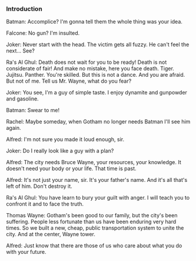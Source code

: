 





<div class="notebook" id="staticInteractive1464161388905_batmanipsum_v2">

  <div class="notebook__static-tutorial" data-tutorial="1464161388905_batmanipsum_v2" data-is-quick-setup="true" data-link="http://127.0.0.1:9778/build/embedded.html#1464161388905_batmanipsum_v2">
   
   
   <h3 id="introduction">Introduction</h3>
<p>Batman: Accomplice? I&#39;m gonna tell them the whole thing was your idea.</p>
<p>Falcone: No gun? I&#39;m insulted.</p>
<p>Joker: Never start with the head. The victim gets all fuzzy. He can&#39;t feel the next... See?</p>
<p>Ra&#39;s Al Ghul: Death does not wait for you to be ready! Death is not considerate of fair! And make no mistake, here you face death. Tiger. Jujitsu. Panther. You&#39;re skilled. But this is not a dance. And you are afraid. But not of me. Tell us Mr. Wayne, what do you fear?</p>
<p>Joker: You see, I&#39;m a guy of simple taste. I enjoy dynamite and gunpowder and gasoline.</p>
<p>Batman: Swear to me!</p>
<p>Rachel: Maybe someday, when Gotham no longer needs Batman I&#39;ll see him again.</p>
<p>Alfred: I&#39;m not sure you made it loud enough, sir.</p>
<p>Joker: Do I really look like a guy with a plan?</p>
<p>Alfred: The city needs Bruce Wayne, your resources, your knowledge. It doesn&#39;t need your body or your life. That time is past.</p>
<p>Alfred: It&#39;s not just your name, sir. It&#39;s your father&#39;s name. And it&#39;s all that&#39;s left of him. Don&#39;t destroy it.</p>
<p>Ra&#39;s Al Ghul: You have learn to bury your guilt with anger. I will teach you to confront it and to face the truth.</p>
<p>Thomas Wayne: Gotham&#39;s been good to our family, but the city&#39;s been suffering. People less fortunate than us have been enduring very hard times. So we built a new, cheap, public transportation system to unite the city. And at the center, Wayne tower.</p>
<p>Alfred: Just know that there are those of us who care about what you do with your future.</p>

  </div>

  <div id="notebook1464161388905_batmanipsum_v2">
    <iframe style="min-height: 430px;" class="notebook__interactive-tutorial u-transition-all width-100 interactive-tutorial" src="" scrolling="no" frameBorder="0" id="1464161388905_batmanipsum_v2"></iframe>
  </div>

  <div class="notebook__loader">

  </div>

</div> <!-- ---
---
id: 1464161388905_batmanipsum_v2
title: 'Interactive Kicking Joker'
service: 'Batman Ipsum'
type: Tutorial
interactive: true
order: 61
---

### Introduction

Batman: Accomplice? I'm gonna tell them the whole thing was your idea.

Falcone: No gun? I'm insulted.

Joker: Never start with the head. The victim gets all fuzzy. He can't feel the next... See?

Ra's Al Ghul: Death does not wait for you to be ready! Death is not considerate of fair! And make no mistake, here you face death. Tiger. Jujitsu. Panther. You're skilled. But this is not a dance. And you are afraid. But not of me. Tell us Mr. Wayne, what do you fear?

Joker: You see, I'm a guy of simple taste. I enjoy dynamite and gunpowder and gasoline.

Batman: Swear to me!

Rachel: Maybe someday, when Gotham no longer needs Batman I'll see him again.

Alfred: I'm not sure you made it loud enough, sir.

Joker: Do I really look like a guy with a plan?

Alfred: The city needs Bruce Wayne, your resources, your knowledge. It doesn't need your body or your life. That time is past.

Alfred: It's not just your name, sir. It's your father's name. And it's all that's left of him. Don't destroy it.

Ra's Al Ghul: You have learn to bury your guilt with anger. I will teach you to confront it and to face the truth.

Thomas Wayne: Gotham's been good to our family, but the city's been suffering. People less fortunate than us have been enduring very hard times. So we built a new, cheap, public transportation system to unite the city. And at the center, Wayne tower.

Alfred: Just know that there are those of us who care about what you do with your future.
 -->